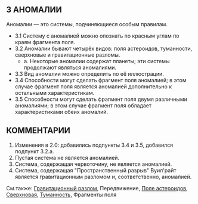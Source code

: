3 АНОМАЛИИ
---

Аномалии — это системы, подчиняющиеся особым правилам.
* 3.1 Систему с аномалией можно опознать по красным углам по краям фрагмента поля.
* 3.2 Аномалии бывают четырёх видов: поля астероидов, туманности, сверхновые и гравитационные разломы.
  * а. Некоторые аномалии содержат планеты; эти системы продолжают являться аномалиями.
* 3.3 Вид аномалии можно определить по её иллюстрации.
* 3.4 Способности могут сделать фрагмент поля аномалией; в этом случае фрагмент поля является аномалией дополнительно к остальными характеристикам.
* 3.5 Способности могут сделать фрагмент поля двумя различными аномалиями; в этом случае фрагмент поля обладает характеристиками обеих аномалий.

КОММЕНТАРИИ
---
 1) Изменения в 2.0: добавились подпункты 3.4 и 3.5, добавился подпункт 3.2.а.
 2) Пустая система не является аномалией.
 3) Система, содержащая червоточину, не является аномалией.
 4) Система, содержащая "Пространственный разрыв" Вуил'райт является гравитационным разломом и, соответственно, аномалией.

См.также: [Гравитационный разлом](gravityrift.md), Передвижение, [Поле астероидов](asteroidfield.md), [Сверхновая](supernova.md), [Туманность](nebula.md), Фрагменты поля
